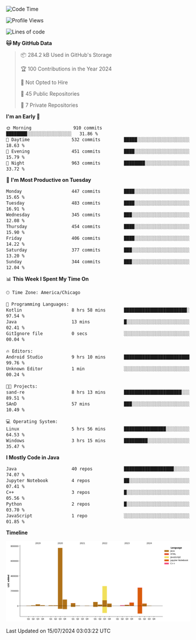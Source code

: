 <!--START_SECTION:waka-->
![Code Time](http://img.shields.io/badge/Code%20Time-480%20hrs%2054%20mins-blue)

![Profile Views](http://img.shields.io/badge/Profile%20Views-31-blue)

![Lines of code](https://img.shields.io/badge/From%20Hello%20World%20I%27ve%20Written-1.6%20million%20lines%20of%20code-blue)

**🐱 My GitHub Data** 

> 📦 284.2 kB Used in GitHub's Storage 
 > 
> 🏆 100 Contributions in the Year 2024
 > 
> 🚫 Not Opted to Hire
 > 
> 📜 45 Public Repositories 
 > 
> 🔑 7 Private Repositories 
 > 
**I'm an Early 🐤** 

```text
🌞 Morning                910 commits         ████████░░░░░░░░░░░░░░░░░   31.86 % 
🌆 Daytime                532 commits         █████░░░░░░░░░░░░░░░░░░░░   18.63 % 
🌃 Evening                451 commits         ████░░░░░░░░░░░░░░░░░░░░░   15.79 % 
🌙 Night                  963 commits         ████████░░░░░░░░░░░░░░░░░   33.72 % 
```
📅 **I'm Most Productive on Tuesday** 

```text
Monday                   447 commits         ████░░░░░░░░░░░░░░░░░░░░░   15.65 % 
Tuesday                  483 commits         ████░░░░░░░░░░░░░░░░░░░░░   16.91 % 
Wednesday                345 commits         ███░░░░░░░░░░░░░░░░░░░░░░   12.08 % 
Thursday                 454 commits         ████░░░░░░░░░░░░░░░░░░░░░   15.90 % 
Friday                   406 commits         ████░░░░░░░░░░░░░░░░░░░░░   14.22 % 
Saturday                 377 commits         ███░░░░░░░░░░░░░░░░░░░░░░   13.20 % 
Sunday                   344 commits         ███░░░░░░░░░░░░░░░░░░░░░░   12.04 % 
```


📊 **This Week I Spent My Time On** 

```text
🕑︎ Time Zone: America/Chicago

💬 Programming Languages: 
Kotlin                   8 hrs 58 mins       ████████████████████████░   97.54 % 
Java                     13 mins             █░░░░░░░░░░░░░░░░░░░░░░░░   02.41 % 
GitIgnore file           0 secs              ░░░░░░░░░░░░░░░░░░░░░░░░░   00.04 % 

🔥 Editors: 
Android Studio           9 hrs 10 mins       █████████████████████████   99.76 % 
Unknown Editor           1 min               ░░░░░░░░░░░░░░░░░░░░░░░░░   00.24 % 

🐱‍💻 Projects: 
sand-re                  8 hrs 13 mins       ██████████████████████░░░   89.51 % 
SAnD                     57 mins             ███░░░░░░░░░░░░░░░░░░░░░░   10.49 % 

💻 Operating System: 
Linux                    5 hrs 56 mins       ████████████████░░░░░░░░░   64.53 % 
Windows                  3 hrs 15 mins       █████████░░░░░░░░░░░░░░░░   35.47 % 
```

**I Mostly Code in Java** 

```text
Java                     40 repos            ███████████████████░░░░░░   74.07 % 
Jupyter Notebook         4 repos             ██░░░░░░░░░░░░░░░░░░░░░░░   07.41 % 
C++                      3 repos             █░░░░░░░░░░░░░░░░░░░░░░░░   05.56 % 
Python                   2 repos             █░░░░░░░░░░░░░░░░░░░░░░░░   03.70 % 
JavaScript               1 repo              ░░░░░░░░░░░░░░░░░░░░░░░░░   01.85 % 
```



**Timeline**

![Lines of Code chart](https://raw.githubusercontent.com/phanijsp/phanijsp/main/assets/bar_graph.png)


 Last Updated on 15/07/2024 03:03:22 UTC
<!--END_SECTION:waka-->

